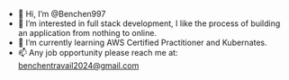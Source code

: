 - 👋 Hi, I’m @Benchen997
- 👀 I’m interested in full stack development, I like the process of building an application from nothing to online.
- 🌱 I’m currently learning AWS Certified Practitioner and Kubernates.
- 📫 Any job opportunity please reach me at: benchentravail2024@gmail.com

<!---
Benchen997/Benchen997 is a ✨ special ✨ repository because its `README.md` (this file) appears on your GitHub profile.
You can click the Preview link to take a look at your changes.
--->

